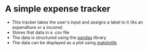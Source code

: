 # A simple expense tracker
- This tracker takes the user's input and assigns a label to it (As an expenditure or a income)
- Stores that data in a .csv file
- The data is structured using the [pandas](https://pandas.pydata.org/) library
- The data can be displayed as a plot using [matplotlib](https://matplotlib.org/)